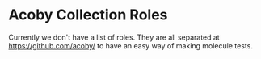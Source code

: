 # Acoby Collection Roles

Currently we don't have a list of roles.
They are all separated at https://github.com/acoby/ to have an easy way of making molecule tests.